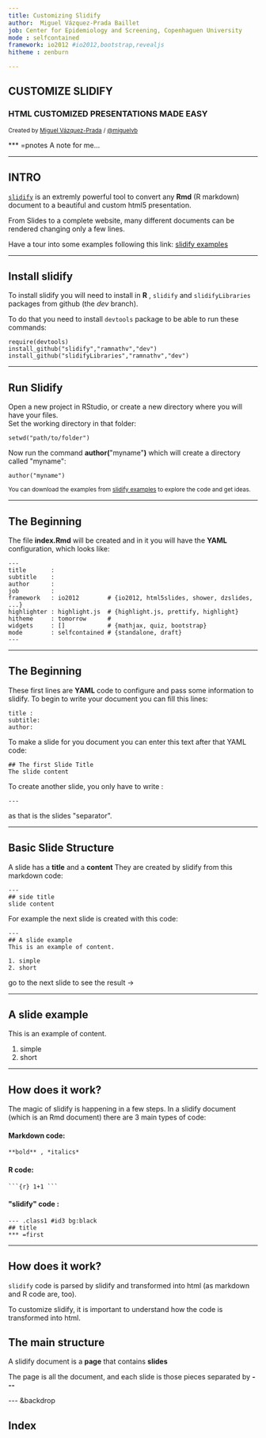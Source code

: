 ```yaml
---
title: Customizing Slidify
author:  Miguel Vázquez-Prada Baillet 
job: Center for Epidemiology and Screening, Copenhaguen University
mode : selfcontained
framework: io2012 #io2012,bootstrap,revealjs
hitheme : zenburn

---
```

## CUSTOMIZE SLIDIFY 
### HTML CUSTOMIZED PRESENTATIONS MADE EASY

<small> Created by [Miguel Vázquez-Prada](http://www.gatodante.com) / [@miguelvb](miguelvb@yahoo.com) </small>

<script src="http://ajax.googleapis.com/ajax/libs/jquery/1.9.1/jquery.min.js"></script>

*** =pnotes
A note for me... 

---

## INTRO 

[`slidify`](http://slidify.org) is an extremly powerful tool to convert any **Rmd** (R markdown) document to a beautiful and custom html5 presentation. 

From Slides to a complete website, many different documents can be rendered changing only a few lines. 

Have a tour into some examples following this link: [slidify examples](http://ramnathv.github.io/slidifyExamples/)

---

## Install slidify 

To install slidify you will need to install in **R** , `slidify` and `slidifyLibraries` packages from github (the *dev* branch).

To do that you need to install `devtools` package to be able to run these commands: 

    require(devtools)
    install_github("slidify","ramnathv","dev")
    install_github("slidifyLibraries","ramnathv","dev")

---

## Run Slidify 

Open a new project in RStudio, or create a new directory where you will have your files.  
Set the working directory in that folder:

    setwd("path/to/folder")

Now run the command **author(**"myname"**)** which will create a directory called "myname": 

    author("myname")

<small> You can download the examples from [slidify examples](http://ramnathv.github.io/slidifyExamples/) to explore the code and get ideas. </small> 

---

## The Beginning  

The file **index.Rmd** will be created and in it you will have the **YAML** configuration, which looks like: 

    ---
    title       : 
    subtitle    : 
    author      : 
    job         : 
    framework   : io2012        # {io2012, html5slides, shower, dzslides, ...}
    highlighter : highlight.js  # {highlight.js, prettify, highlight}
    hitheme     : tomorrow      # 
    widgets     : []            # {mathjax, quiz, bootstrap}
    mode        : selfcontained # {standalone, draft}
    ---


---
## The Beginning   
These first lines are  **YAML** code to configure and pass some information to slidify. 
To begin to write your document you can fill this lines:  

    title : 
    subtitle: 
    author: 
    
To make a slide for you document you can enter this text after that YAML code: 
    
    ## The first Slide Title 
    The slide content 

To create another slide, you only have to write : 

    --- 

as that is the slides "separator". 

--- 
## Basic Slide Structure 

A slide has a **title** and a **content**
They are created by slidify from this markdown code: 

    --- 
    ## side title 
    slide content
    
For example the next slide is created with this code: 

    ---
    ## A slide example 
    This is an example of content. 
    
    1. simple 
    2. short 

go to the next slide to see the result ->

---
## A slide example 
This is an example of content. 

1. simple 
2. short 

--- 
## How does it work? 

The magic of slidify is happening in a few steps. 
In a slidify document (which is an Rmd document) there are 3 main types of code: 


#### Markdown code:

    **bold** , *italics* 
 
 
####  R code: 

    ```{r} 1+1 ``` 


#### "slidify" code : 

    --- .class1 #id3 bg:black
    ## title 
    *** =first 

--- 
## How does it work? 

`slidify` code is parsed by slidify and transformed into html (as markdown and R code are, too). 

To customize slidify, it is important to understand how the code is transformed into html. 

## The main structure  

A slidify document is a **page** that contains **slides**

The page is all the document, and each slide is those pieces separated by **---**

--- &backdrop 
## Index 


